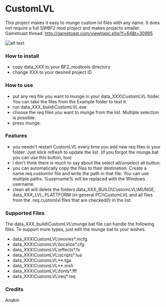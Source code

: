 # CustomLVL

This project makes it easy to munge custom lvl files with any name. It does not require a full SWBF2 mod project and makes projects smaller.
Gametoast thread: http://gametoast.com/viewtopic.php?f=64&t=30995

![alt text](https://github.com/[username]/[reponame]/blob/[branch]/image.jpg?raw=true)

### How to install
- copy data_XXX to your BF2_modtools directory
- change XXX to your desired project ID

### How to use
- put any req file you want to munge in your data_XXX\CustomLVL folder. You can take the files from the Example folder to test it.
- run data_XXX\_build\CustomLVL.exe
- choose the req files you want to munge from the list. Multiple selection is possible.
- press munge.

### Features
- you needn't restart CustomLVL every time you add new req files in your folder. Just klick refresh to update the list. (if you forgot the munge.bat you can use this button, too)
- i don't think there is much to say about the select all/unselect all button.
- you can automatically copy the files to their destination. Create a name.req.customlvl file and write the path in that file. You can use multiple paths. %username% will be replaced with the Windows username.
- clean all will delete the folders data_XXX\_BUILD\CustomLVL\MUNGE, data_XXX\_LVL_PLATTFORM (in general PC)\CustomLVL and all files from the .req.customlvl files that are checked(!) in the list.

### Supported Files
The data_XXX\_build\CustomLVL\munge.bat file can handle the following files. To support more types, just edit the munge bat to your wishes.
- data_XXX\CustomLVL\movies\*.mcfg
- data_XXX\CustomLVL\localize\*.cfg
- data_XXX\CustomLVL\effects\*.fx
- data_XXX\CustomLVL\scripts\*.lua
- data_XXX\CustomLVL\*\*.tga
- data_XXX\CustomLVL\*\*.msh
- data_XXX\CustomLVL\fonts\*.fff
- data_XXX\CustomLVL\req\*.req


### Credits
Anakin
